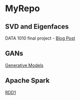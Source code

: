 # MyRepo

## SVD and Eigenfaces
DATA 1010 final project - [Blog Post](https://nextjournal.com/yuewangpl/svd-and-eigenfaces#svd-and-eigenfaces)

## GANs
[Generative Models](https://github.com/YueWangpl/MyRepo/tree/master/GAN)

## Apache Spark
[RDD1](https://dataplatform.cloud.ibm.com/analytics/notebooks/v2/39faeb96-ed24-4eb5-8f08-b08ef1f250a7/view?access_token=924a54467b8fe36c9d6389b17f8419161f442f3097aa7367f75e6f536e2eb362)  
